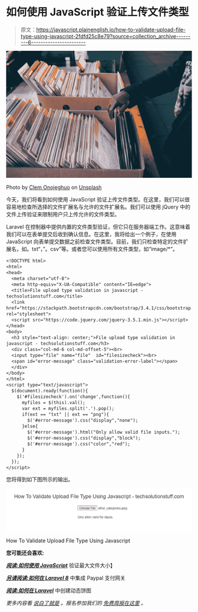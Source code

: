 # 如何使用 JavaScript 验证上传文件类型

> 原文：<https://javascript.plainenglish.io/how-to-validate-upload-file-type-using-javascript-2fdfd25c8e79?source=collection_archive---------6----------------------->

![](img/d6b61e752e0670d21a4b8ae7a04e4bbe.png)

Photo by [Clem Onojeghuo](https://unsplash.com/@clemono?utm_source=medium&utm_medium=referral) on [Unsplash](https://unsplash.com?utm_source=medium&utm_medium=referral)

今天，我们将看到如何使用 JavaScript 验证上传文件类型。在这里，我们可以很容易地检查所选择的文件扩展名与允许的文件扩展名。我们可以使用 jQuery 中的文件上传验证来限制用户只上传允许的文件类型。

Laravel 在控制器中提供内置的文件类型验证，但它只在服务器端工作。这意味着我们可以在表单提交后收到确认信息。在这里，我将给出一个例子，在使用 JavaScript 向表单提交数据之前检查文件类型。目前，我们只检查特定的文件扩展名，如。txt“，”。csv”等。或者您可以使用所有文件类型，如“image/*”。

```
<!DOCTYPE html>
<html>
<head>
  <meta charset="utf-8">
  <meta http-equiv="X-UA-Compatible" content="IE=edge">
  <title>File upload type validation in javascript - techsolutionstuff.com</title>
  <link href="https://stackpath.bootstrapcdn.com/bootstrap/3.4.1/css/bootstrap.min.css" rel="stylesheet">
  <script src="https://code.jquery.com/jquery-3.5.1.min.js"></script>  
</head>
<body>
  <h3 style="text-align: center;">File upload type validation in javascript - techsolutionstuff.com</h3>
  <div class="col-md-6 col-md-offset-5"><br>
  <input type="file" name="file"  id="filesizecheck"><br>
  <span id="error-message" class="validation-error-label"></span>
  </div>
</body>
</html>
<script type="text/javascript">
  $(document).ready(function(){
    $('#filesizecheck').on('change',function(){
      myfiles = $(this).val();
      var ext = myfiles.split('.').pop();
      if(ext == "txt" || ext == "png"){
        $('#error-message').css("display","none");
      }else{
        $('#error-message').html("Only allow valid file inputs.");
        $('#error-message').css("display","block");
        $('#error-message').css("color","red");
      }
    });
  });
</script>
```

您将得到如下图所示的输出。

![](img/6e496e548f9a231822353aec3159c67a.png)

How To Validate Upload File Type Using Javascript

**您可能还会喜欢:**

[***阅读:如何使用 JavaScript***](https://techsolutionstuff.com/post/how-to-validate-max-file-size-using-javascript) 验证最大文件大小】

[***另请阅读:如何在 Laravel 8***](https://techsolutionstuff.com/post/how-to-integrate-paypal-payment-gateway-in-laravel-8) 中集成 Paypal 支付网关

[***阅读:如何在 Laravel***](https://techsolutionstuff.com/post/how-to-create-dynamic-pie-chart-in-laravel) 中创建动态饼图

*更多内容看* [*说白了就是*](http://plainenglish.io/) *。报名参加我们的* [*免费周报在这里*](http://newsletter.plainenglish.io/) *。*